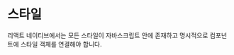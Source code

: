 # 스타일

리액트 네이티브에서는 모든 스타일이 자바스크립트 안에 존재하고 명시적으로 컴포넌트에 스타일 객체를 연결해야 합니다. 
<!--stackedit_data:
eyJoaXN0b3J5IjpbMTE2MTQ0NjQxOV19
-->